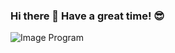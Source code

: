 ### Hi there 👋 Have a great time! 😎
![Image Program](https://mail.google.com/mail/u/0?ui=2&ik=d08e7b6239&attid=0.1&permmsgid=msg-f:1708892464654702739&th=17b734a47b15d893&view=att&disp=safe&realattid=f_kqwacr6t0)
